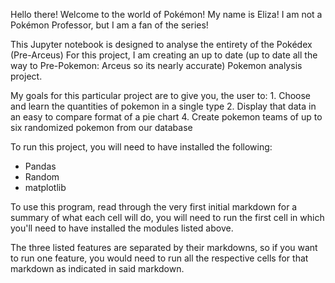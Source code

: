 Hello there! Welcome to the world of Pokémon! My name is Eliza! I am not a Pokémon Professor, but I am a fan of the series!

This Jupyter notebook is designed to analyse the entirety of the Pokédex (Pre-Arceus)
For this project, I am creating an up to date (up to date all the way to Pre-Pokemon: Arceus so its nearly accurate) Pokemon analysis project.

My goals for this particular project are to give you, the user to:
    1. Choose and learn the quantities of pokemon in a single type
    2. Display that data in an easy to compare format of a pie chart
    4. Create pokemon teams of up to six randomized pokemon from our database


To run this project, you will need to have installed the following:
- Pandas
- Random
- matplotlib

To use this program, read through the very first initial markdown for a summary of what each cell will do, you will need to run the first cell in which you'll need to have installed the modules listed above. 

The three listed features are separated by their markdowns, so if you want to run one feature, you would need to run all the respective cells for that markdown as indicated in said markdown. 